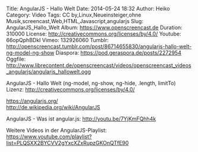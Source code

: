 Title: AngularJS - Hallo Welt
Date: 2014-05-24 18:32
Author: Heiko
Category: Video
Tags: CC by,Linux,Neueinsteiger,ohne Musik,screencast,Web,HTML,Javascript,angularjs
Slug: AngularJS_Hallo_Welt
Album: https://www.openscreencast.de
Duration: 310000
License: http://creativecommons.org/licenses/by/4.0/
Youtube: 66opQphBDkI
Vimeo: 132926060
Tumblr: http://openscreencast.tumblr.com/post/86714655830/angularjs-hallo-welt-ng-model-ng-show
Diaspora: https://pod.geraspora.de/posts/2272954
Oggfile: http://www.librecontent.de/openscreencast/videos/openscreencast_videos_angularjs/angularjs_hallowelt.ogg

AngularJS - Hallo Welt (ng-model, ng-show, ng-hide, .length, limitTo)  
Lizenz: <http://creativecommons.org/licenses/by/4.0/>  
  
<https://angularjs.org/>  
<http://de.wikipedia.org/wiki/AngularJS>  
  
AngularJS - Was ist angular.js: <http://youtu.be/7YjKmFQhh4k>  
  
Weitere Videos in der AngularJS-Playlist:  
<https://www.youtube.com/playlist?list=PLQSXX2BYCVV2gYxcXZxRupzGKOnQTfE90>  
  

